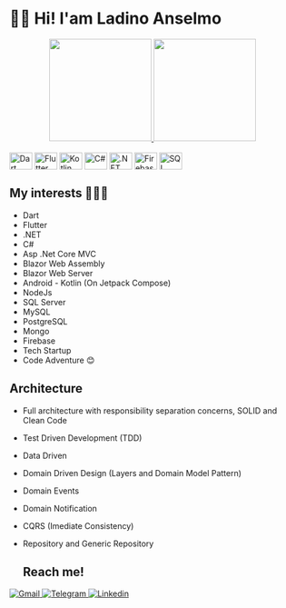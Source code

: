 👋🏽 Hi! I'am Ladino Anselmo
=====================

<!-- Statistic -->
<div align="center">
  <a href="https://github.com/layndev">
  <img height="180em" src="https://github-readme-stats.vercel.app/api?username=layndev&show_icons=true&theme=dracula&include_all_commits=true&count_private=true"/>
  <img height="180em" src="https://github-readme-stats.vercel.app/api/top-langs/?username=layndev&layout=compact&langs_count=7&theme=dracula"/>
</div>
  
<!--  Technologies  -->
<div style="display: inline_block"><br>
  <a href="https://dart.dev/" target="_blank" ><img align="center" alt="Dart" height="30" width="40" src="https://cdn.jsdelivr.net/gh/devicons/devicon/icons/dart/dart-original.svg"></a>
  <a href="https://flutter.dev/" target="_blank" ><img align="center" alt="Flutter" height="30" width="40" src="https://cdn.jsdelivr.net/gh/devicons/devicon/icons/flutter/flutter-original.svg"></a>
  <a href="https://kotlinlang.org/" target="_blank" >
  <img align="center" alt="Kotlin" height="30" width="40" src="https://cdn.jsdelivr.net/gh/devicons/devicon/icons/kotlin/kotlin-original.svg" /></a>
  <a href="https://docs.microsoft.com/en-us/dotnet/csharp/" target="_blank" >
  <img align="center" alt="C#" height="30" width="40" src="https://cdn.jsdelivr.net/gh/devicons/devicon/icons/csharp/csharp-original.svg"></a>
  <a href="https://dotnet.microsoft.com/en-us/" target="_blank" >
  <img align="center" alt=".NET" height="30" width="40" src="https://cdn.jsdelivr.net/gh/devicons/devicon/icons/dot-net/dot-net-original.svg"></a>
  <a href="https://firebase.google.com" target="_blank" >
  <img align="center" alt="Firebase" height="30" width="40" src="https://cdn.jsdelivr.net/gh/devicons/devicon/icons/firebase/firebase-plain.svg"></a>
  <a href="https://www.microsoft.com/en-us/sql-server/sql-server-downloads" target="_blank" >
  <img align="center" alt="SQL Server" height="30" width="40" src="https://www.svgrepo.com/show/303229/microsoft-sql-server-logo.svg"></a>
</div>

## My interests 👨🏾‍💻
- Dart 
- Flutter 
- .NET
- C#
- Asp .Net Core MVC
- Blazor Web Assembly
- Blazor Web Server
- Android - Kotlin (On Jetpack Compose) 
- NodeJs 
- SQL Server 
- MySQL 
- PostgreSQL 
- Mongo 
- Firebase 
- Tech Startup 
- Code Adventure 😊

## Architecture
- Full architecture with responsibility separation concerns, SOLID and Clean Code
- Test Driven Development (TDD)
- Data Driven
- Domain Driven Design (Layers and Domain Model Pattern)
- Domain Events
- Domain Notification
- CQRS (Imediate Consistency)
- Repository and Generic Repository

  ## Reach me!    
 <div> 
  <a href = "mailto:ladino.anselmo@gmail.com" target="_blank" style="target-new: tab;">
    <img src="https://img.shields.io/badge/-Gmail-%23333?style=for-the-badge&logo=gmail&logoColor=white" alt="Gmail"/>
  </a>
  <a href="https://t.me/layndev" target="_blank" style="target-new: tab;">
    <img src="https://img.shields.io/badge/-Telegram-%230077B5?style=for-the-badge&logo=telegram&logoColor=white" alt="Telegram"/>
  </a> 
  <a href="https://www.linkedin.com/in/ladino-anselmo-0b0898231/" target="_blank" style="target-new: tab;">
    <img src="https://img.shields.io/badge/-LinkedIn-%230077B5?style=for-the-badge&logo=linkedin&logoColor=white" alt="Linkedin"/>
  </a> 
</div>
</div>
  
